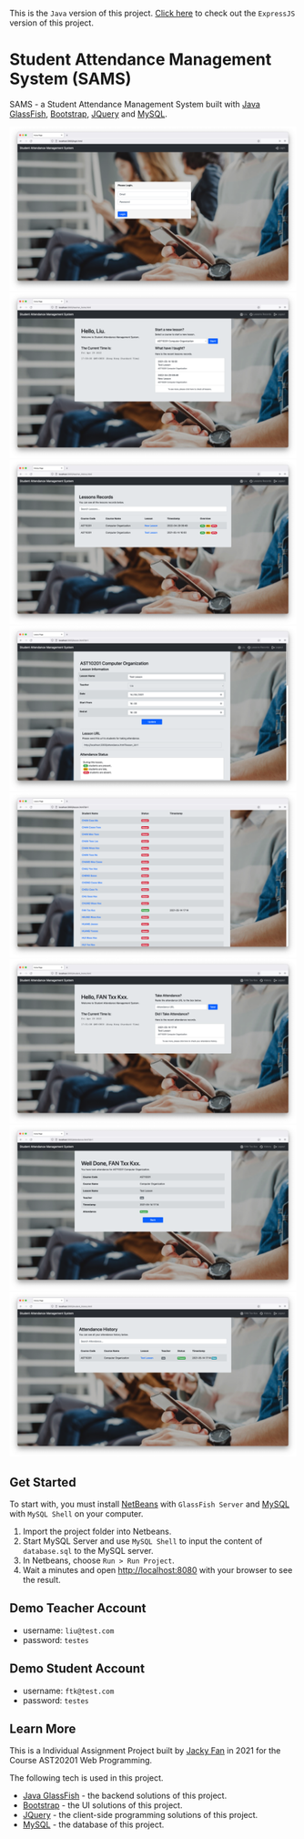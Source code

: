 This is the `Java` version of this project. [Click here](https://github.com/redfrogsss/attendance-system-nodejs) to check out the `ExpressJS` version of this project.

# Student Attendance Management System (SAMS)
SAMS - a Student Attendance Management System built with [Java GlassFish](https://glassfish.org/), [Bootstrap](https://getbootstrap.com/), [JQuery](https://jquery.com/) and [MySQL](https://www.mysql.com/).


![Alt text](./readme-img/01.png "Login Page")
![Alt text](./readme-img/02.png "Teacher Home Page")
![Alt text](./readme-img/03.png "Lessons Records Page")
![Alt text](./readme-img/04.png "Lesson Info Page")
![Alt text](./readme-img/05.png "Lesson Info Page")
![Alt text](./readme-img/06.png "Student Home Page")
![Alt text](./readme-img/07.png "Student Attendance Page")
![Alt text](./readme-img/08.png "Attendance History Page")

## Get Started

To start with, you must install [NetBeans](https://netbeans.apache.org/) with `GlassFish Server` and [MySQL](https://dev.mysql.com/downloads/) with `MySQL Shell` on your computer.

1. Import the project folder into Netbeans.
2. Start MySQL Server and use `MySQL Shell` to input the content of `database.sql` to the MySQL server.
3. In Netbeans, choose `Run > Run Project`.
4. Wait a minutes and open [http://localhost:8080](http://localhost:8080) with your browser to see the result.

## Demo Teacher Account
- username: `liu@test.com`
- password: `testes`

## Demo Student Account
- username: `ftk@test.com`
- password: `testes`

## Learn More

This is a Individual Assignment Project built by [Jacky Fan](https://github.com/redfrogsss) in 2021 for the Course AST20201 Web Programming. 

The following tech is used in this project.
- [Java GlassFish](https://glassfish.org/) - the backend solutions of this project.
- [Bootstrap](https://getbootstrap.com/) - the UI solutions of this project.
- [JQuery](https://jquery.com/) - the client-side programming solutions of this project.
- [MySQL](https://www.mysql.com/) - the database of this project.